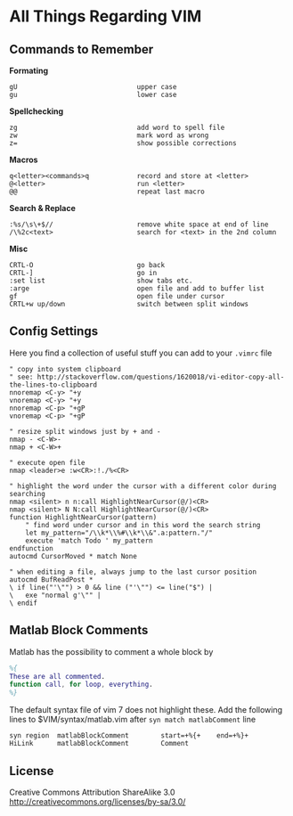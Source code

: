 All Things Regarding VIM
========================

## Commands to Remember

**Formating**
```
gU                              upper case
gu                              lower case
```

**Spellchecking**
```
zg                              add word to spell file
zw                              mark word as wrong
z=                              show possible corrections
```

**Macros**
```
q<letter><commands>q            record and store at <letter>
@<letter>                       run <letter>
@@                              repeat last macro
```

**Search & Replace**
```
:%s/\s\+$//                     remove white space at end of line
/\%2c<text>                     search for <text> in the 2nd column
```

**Misc**
```
CRTL-O                          go back
CRTL-]                          go in
:set list                       show tabs etc.
:arge                           open file and add to buffer list
gf                              open file under cursor
CRTL+w up/down                  switch between split windows
```

## Config Settings

Here you find a collection of useful stuff you can add to your `.vimrc` file

```vim
" copy into system clipboard
" see: http://stackoverflow.com/questions/1620018/vi-editor-copy-all-the-lines-to-clipboard
nnoremap <C-y> "+y
vnoremap <C-y> "+y
nnoremap <C-p> "+gP
vnoremap <C-p> "+gP

" resize split windows just by + and -
nmap - <C-W>-
nmap + <C-W>+

" execute open file
nmap <leader>e :w<CR>:!./%<CR>

" highlight the word under the cursor with a different color during searching
nmap <silent> n n:call HighlightNearCursor(@/)<CR>
nmap <silent> N N:call HighlightNearCursor(@/)<CR>
function HighlightNearCursor(pattern)
    " find word under cursor and in this word the search string
    let my_pattern="/\\k*\\%#\\k*\\&".a:pattern."/"
    execute 'match Todo ' my_pattern
endfunction
autocmd CursorMoved * match None

" when editing a file, always jump to the last cursor position
autocmd BufReadPost *
\ if line("'\"") > 0 && line ("'\"") <= line("$") |
\   exe "normal g'\"" |
\ endif
```

## Matlab Block Comments

Matlab has the possibility to comment a whole block by
```Matlab
%{
These are all commented.
function call, for loop, everything.
%}
```

The default syntax file of vim 7 does not highlight these.
Add the following lines to $VIM/syntax/matlab.vim after `syn match
matlabComment` line
```vim
syn region  matlabBlockComment        start=+%{+    end=+%}+
HiLink      matlabBlockComment        Comment
```

## License

Creative Commons Attribution ShareAlike 3.0  
http://creativecommons.org/licenses/by-sa/3.0/
